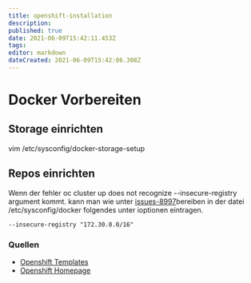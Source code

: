 ```yaml
---
title: openshift-installation
description: 
published: true
date: 2021-06-09T15:42:11.453Z
tags: 
editor: markdown
dateCreated: 2021-06-09T15:42:06.308Z
---
```


# Docker Vorbereiten

## Storage einrichten

vim /etc/sysconfig/docker-storage-setup

## Repos einrichten

Wenn der fehler oc cluster up does not recognize --insecure-registry argument kommt.
kann man wie unter [issues-8997](https://github.com/openshift/origin/issues/8997)bereiben in der datei /etc/sysconfig/docker folgendes unter ioptionen eintragen.

`--insecure-registry "172.30.0.0/16"`

### Quellen

* [Openshift Templates](https://docs.openshift.org/latest/dev_guide/templates.html#writing-templates)
* [Openshift Homepage](https://www.openshift.org/)
